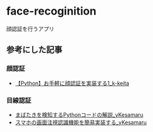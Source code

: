 # face-recoginition
顔認証を行うアプリ


## 参考にした記事

### 顔認証

- [【Python】お手軽に顔認証を実装する1_k-keita](https://qiita.com/k-keita/items/e27e4eefc8c009ecdeab)


### 目線認証

- [まばたきを検知するPythonコードの解説_yKesamaru](https://zenn.dev/ykesamaru/articles/f10804a8fcc81d)
- [スマホの画面注視認識機能を簡易実装する_yKesamaru](https://zenn.dev/ykesamaru/articles/6e2098dbef148e)
